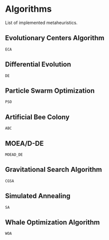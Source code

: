 # Algorithms

List of implemented metaheuristics.

## Evolutionary Centers Algorithm

```@docs
ECA
```

## Differential Evolution

```@docs
DE
```

## Particle Swarm Optimization

```@docs
PSO
```

## Artificial Bee Colony

```@docs
ABC
```


## MOEA/D-DE

```@docs
MOEAD_DE
```


## Gravitational Search Algorithm

```@docs
CGSA
```


## Simulated Annealing

```@docs
SA
```

## Whale Optimization Algorithm

```@docs
WOA
```
